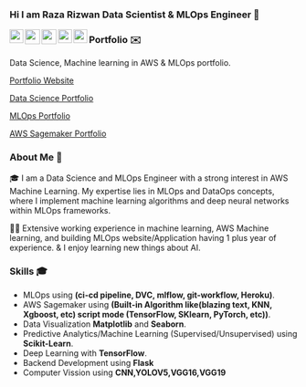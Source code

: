 ### Hi I am Raza Rizwan Data Scientist & MLOps Engineer 👋

<a href="https://www.linkedin.com/in/raza-rizwan98/">
  <img align="left" width="24px" src="https://cdn.jsdelivr.net/npm/simple-icons@v3/icons/linkedin.svg"  />
</a>
<a href="rrizwan1998@gmail.com">
  <img align="left" width="26px" src="https://cdn.jsdelivr.net/npm/simple-icons@v3/icons/gmail.svg" />
</a>
<a href="https://m.facebook.com/raza.rizwan.7798">
  <img align="left" width="26px" src="https://cdn.jsdelivr.net/npm/simple-icons@v3/icons/facebook.svg" />
</a>
<a href="[https://www.linkedin.com/in/raza-rizwan98/](https://www.instagram.com/rrizwan.98/)">
  <img align="left" width="24px" src="https://cdn.jsdelivr.net/npm/simple-icons@v3/icons/linkedin.svg"  />
</a>
<a href="[https://www.linkedin.com/in/raza-rizwan98/](https://twitter.com/ML_model_maker)">
  <img align="left" width="24px" src="https://cdn.jsdelivr.net/npm/simple-icons@v3/icons/linkedin.svg"  />
</a>


### Portfolio ✉️


Data Science, Machine learning in AWS & MLOps portfolio.

[Portfolio Website](https://rrizwan98.github.io/Raza_portfolio/)

[Data Science Portfolio](https://github.com/rrizwan98/Data-Science-portfolio/)

[MLOps Portfolio](https://github.com/rrizwan98/MLOps-Portfolio/)

[AWS Sagemaker Portfolio](https://github.com/rrizwan98/Data-Science-portfolio/tree/main/AWS_Sagemaker_Portfolio)

### About Me 🚀
🎓 I am a Data Science and MLOps Engineer with a strong interest in AWS Machine Learning. My expertise lies in MLOps and DataOps concepts, where I implement machine learning algorithms and deep neural networks within MLOps frameworks. </br>

👨‍💻  Extensive working experience in machine learning, AWS Machine learning, and building MLOps website/Application having 1 plus year of experience. & I enjoy learning new things about AI. </br>

### Skills 🎓
- MLOps using <strong>(ci-cd pipeline, DVC, mlflow, git-workflow, Heroku)</strong>.
- AWS Sagemaker using <strong>(Built-in Algorithm like(blazing text, KNN, Xgboost, etc) script mode (TensorFlow, SKlearn, PyTorch, etc))</strong>.
- Data Visualization <strong>Matplotlib</strong> and <strong>Seaborn</strong>.
- Predictive Analytics/Machine Learning (Supervised/Unsupervised) using <strong>Scikit-Learn</strong>.
- Deep Learning  with <strong>TensorFlow</strong>.
- Backend Development using <strong>Flask</strong>
- Computer Vission using  <strong>CNN,YOLOV5,VGG16,VGG19</strong>

